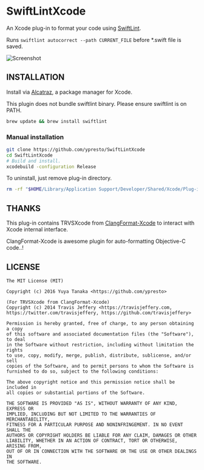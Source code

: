 SwiftLintXcode
==============

An Xcode plug-in to format your code using [SwiftLint](https://github.com/realm/SwiftLint).

Runs `swiftlint autocorrect --path CURRENT_FILE` before \*.swift file is saved.

![Screenshot](https://cloud.githubusercontent.com/assets/400558/14304460/d2a133dc-fbed-11e5-9573-2c21cce699e0.png)


INSTALLATION
------------

Install via [Alcatraz](https://github.com/alcatraz/Alcatraz), a package manager for Xcode.

This plugin does not bundle swiftlint binary. Please ensure swiftlint is on PATH.

```bash
brew update && brew install swiftlint
```

### Manual installation

```bash
git clone https://github.com/ypresto/SwiftLintXcode
cd SwiftLintXcode
# Build and install.
xcodebuild -configuration Release
```

To uninstall, just remove plug-in directory.

```bash
rm -rf "$HOME/Library/Application Support/Developer/Shared/Xcode/Plug-ins/SwiftLintXcode.xcplugin"
```


THANKS
------

This plug-in contains TRVSXcode from [ClangFormat-Xcode](https://github.com/travisjeffery/ClangFormat-Xcode)
to interact with Xcode internal interface.

ClangFormat-Xcode is awesome plugin for auto-formatting Objective-C code..!


LICENSE
-------

```
The MIT License (MIT)

Copyright (c) 2016 Yuya Tanaka <https://github.com/ypresto>

(For TRVSXcode from ClangFormat-Xcode)
Copyright (c) 2014 Travis Jeffery <https://travisjeffery.com, https://twitter.com/travisjeffery, https://github.com/travisjeffery>

Permission is hereby granted, free of charge, to any person obtaining a copy
of this software and associated documentation files (the "Software"), to deal
in the Software without restriction, including without limitation the rights
to use, copy, modify, merge, publish, distribute, sublicense, and/or sell
copies of the Software, and to permit persons to whom the Software is
furnished to do so, subject to the following conditions:

The above copyright notice and this permission notice shall be included in
all copies or substantial portions of the Software.

THE SOFTWARE IS PROVIDED "AS IS", WITHOUT WARRANTY OF ANY KIND, EXPRESS OR
IMPLIED, INCLUDING BUT NOT LIMITED TO THE WARRANTIES OF MERCHANTABILITY,
FITNESS FOR A PARTICULAR PURPOSE AND NONINFRINGEMENT. IN NO EVENT SHALL THE
AUTHORS OR COPYRIGHT HOLDERS BE LIABLE FOR ANY CLAIM, DAMAGES OR OTHER
LIABILITY, WHETHER IN AN ACTION OF CONTRACT, TORT OR OTHERWISE, ARISING FROM,
OUT OF OR IN CONNECTION WITH THE SOFTWARE OR THE USE OR OTHER DEALINGS IN
THE SOFTWARE.
```
